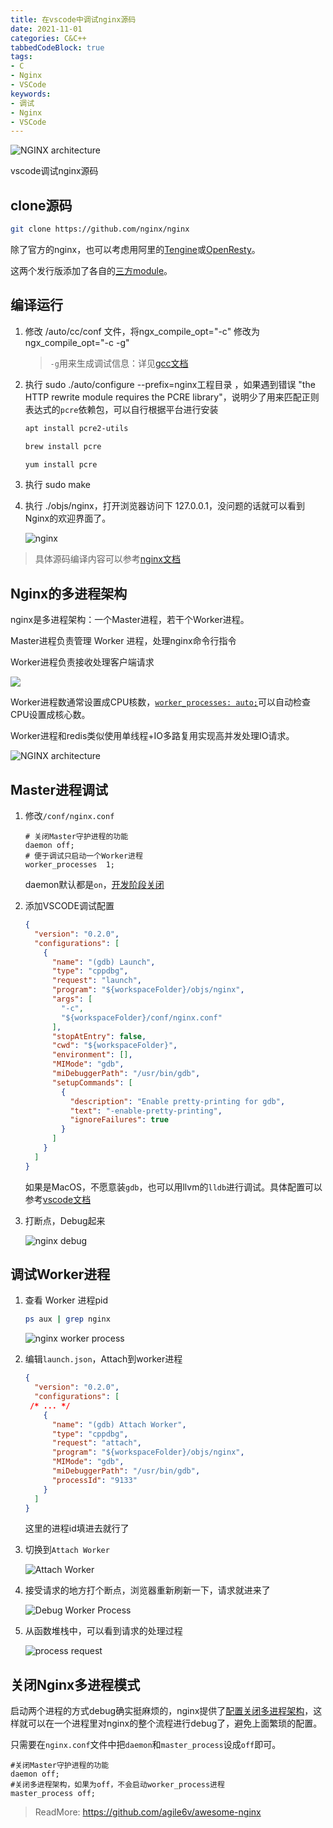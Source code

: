 ```yaml
---
title: 在vscode中调试nginx源码
date: 2021-11-01
categories: C&C++
tabbedCodeBlock: true
tags: 
- C
- Nginx
- VSCode
keywords:
- 调试
- Nginx
- VSCode
---
```


![NGINX architecture](http://www.aosabook.org/images/nginx/architecture.png)

vscode调试nginx源码

## clone源码

```bash
git clone https://github.com/nginx/nginx
```

除了官方的nginx，也可以考虑用阿里的[Tengine](https://github.com/alibaba/tengine)或[OpenResty](https://github.com/openresty/ngx_openresty)。

这两个发行版添加了各自的[三方module](https://github.com/agile6v/awesome-nginx#third-party-modules)。

## 编译运行

1. 修改 /auto/cc/conf 文件，将ngx_compile_opt="-c" 修改为 ngx_compile_opt="-c -g"

   > `-g`用来生成调试信息：详见[gcc文档](https://gcc.gnu.org/onlinedocs/gcc/Debugging-Options.html)

2. 执行 sudo ./auto/configure --prefix=nginx工程目录 ，如果遇到错误 "the HTTP rewrite module requires the PCRE library"，说明少了用来匹配正则表达式的`pcre`依赖包，可以自行根据平台进行安装

   ```bash Debein
   apt install pcre2-utils
   ```

   ```bash MacOS
   brew install pcre
   ```

   ```bash CentOS
   yum install pcre
   ```

   

3. 执行 sudo make

4. 执行 ./objs/nginx，打开浏览器访问下 127.0.0.1，没问题的话就可以看到Nginx的欢迎界面了。

   ![nginx](https://s.pc.qq.com/tousu/img/20211101/7899594_1635743831.jpg)

> 具体源码编译内容可以参考[nginx文档](https://docs.nginx.com/nginx/admin-guide/installing-nginx/installing-nginx-open-source/#compiling-and-installing-from-source)

## Nginx的多进程架构

nginx是多进程架构：一个Master进程，若干个Worker进程。

Master进程负责管理 Worker 进程，处理nginx命令行指令

Worker进程负责接收处理客户端请求

![](https://p1-jj.byteimg.com/tos-cn-i-t2oaga2asx/gold-user-assets/2020/2/19/1705d5bae51f9935~tplv-t2oaga2asx-watermark.awebp)

Worker进程数通常设置成CPU核数，[`worker_processes: auto;`](https://nginx.org/en/docs/ngx_core_module.html#worker_processes)可以自动检查CPU设置成核心数。

Worker进程和redis类似使用单线程+IO多路复用实现高并发处理IO请求。

![NGINX architecture](http://www.aosabook.org/images/nginx/architecture.png)

## Master进程调试

1. 修改`/conf/nginx.conf`

   ```nginx
   # 关闭Master守护进程的功能
   daemon off;
   # 便于调试只启动一个Worker进程
   worker_processes  1;
   ```

   daemon默认都是`on`，[开发阶段关闭](http://nginx.org/en/docs/ngx_core_module.html#daemon)

2. 添加VSCODE调试配置

   ```JSON
   {
     "version": "0.2.0",
     "configurations": [
       {
         "name": "(gdb) Launch",
         "type": "cppdbg",
         "request": "launch",
         "program": "${workspaceFolder}/objs/nginx",
         "args": [
           "-c",
           "${workspaceFolder}/conf/nginx.conf"
         ],
         "stopAtEntry": false,
         "cwd": "${workspaceFolder}",
         "environment": [],
         "MIMode": "gdb",
         "miDebuggerPath": "/usr/bin/gdb",
         "setupCommands": [
           {
             "description": "Enable pretty-printing for gdb",
             "text": "-enable-pretty-printing",
             "ignoreFailures": true
           }
         ]
       }
     ]
   }
   ```

   如果是MacOS，不愿意装`gdb`，也可以用llvm的`lldb`进行调试。具体配置可以参考[vscode文档](https://code.visualstudio.com/docs/cpp/launch-json-reference#_customizing-gdb-or-lldb)

3. 打断点，Debug起来

   ![nginx debug](https://s.pc.qq.com/tousu/img/20211101/1323853_1635750161.jpg)

## 调试Worker进程

1. 查看 Worker 进程pid

   ```bash
   ps aux | grep nginx
   ```

   ![nginx worker process](https://s.pc.qq.com/tousu/img/20211101/5578379_1635750721.jpg)

2. 编辑`launch.json`，Attach到worker进程

   ```json
   {
     "version": "0.2.0",
     "configurations": [
   	/* ... */
       {
         "name": "(gdb) Attach Worker",
         "type": "cppdbg",
         "request": "attach",
         "program": "${workspaceFolder}/objs/nginx",
         "MIMode": "gdb",
         "miDebuggerPath": "/usr/bin/gdb",
         "processId": "9133"
       }
     ]
   }
   ```

   这里的进程id填进去就行了

3. 切换到`Attach Worker`

   ![Attach Worker](https://s.pc.qq.com/tousu/img/20211101/1899231_1635751242.jpg)

4. 接受请求的地方打个断点，浏览器重新刷新一下，请求就进来了

   ![Debug Worker Process](https://s.pc.qq.com/tousu/img/20211101/5407806_1635751394.jpg)

5. 从函数堆栈中，可以看到请求的处理过程

   ![process request](https://s.pc.qq.com/tousu/img/20211101/6907176_1635751804.jpg)

## 关闭Nginx多进程模式

启动两个进程的方式debug确实挺麻烦的，nginx提供了[配置关闭多进程架构](http://nginx.org/en/docs/ngx_core_module.html#master_process)，这样就可以在一个进程里对nginx的整个流程进行debug了，避免上面繁琐的配置。

只需要在`nginx.conf`文件中把`daemon`和`master_process`设成`off`即可。

```nginx
#关闭Master守护进程的功能
daemon off;
#关闭多进程架构，如果为off，不会启动worker_process进程
master_process off;
```



> ReadMore: https://github.com/agile6v/awesome-nginx

